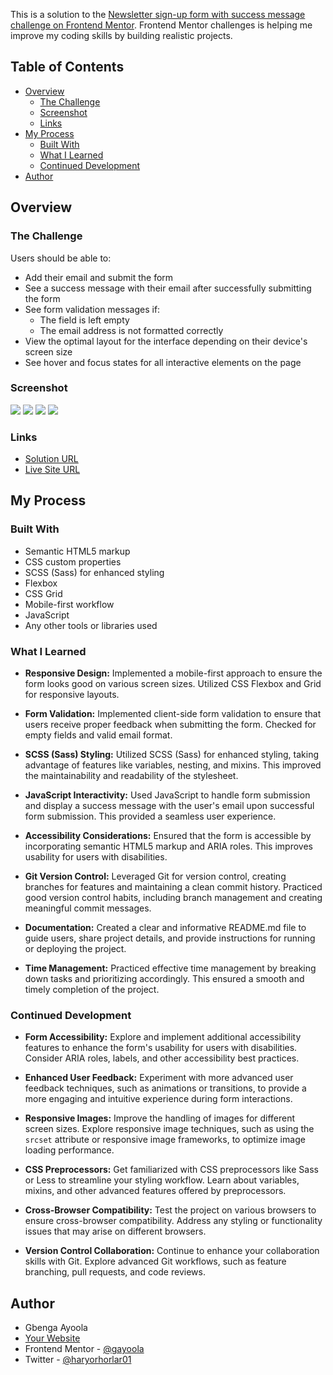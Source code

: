 This is a solution to the [Newsletter sign-up form with success message challenge on Frontend Mentor](https://www.frontendmentor.io/challenges/newsletter-signup-form-with-success-message-3FC1AZbNrv). Frontend Mentor challenges is helping me improve my coding skills by building realistic projects.

## Table of Contents

- [Overview](#overview)
  - [The Challenge](#the-challenge)
  - [Screenshot](#screenshot)
  - [Links](#links)
- [My Process](#my-process)
  - [Built With](#built-with)
  - [What I Learned](#what-i-learned)
  - [Continued Development](#continued-development)
- [Author](#author)


## Overview

### The Challenge

Users should be able to:

- Add their email and submit the form
- See a success message with their email after successfully submitting the form
- See form validation messages if:
  - The field is left empty
  - The email address is not formatted correctly
- View the optimal layout for the interface depending on their device's screen size
- See hover and focus states for all interactive elements on the page

### Screenshot

<img src="mobile-frontpage.png">
<img src="thankyou-desktop.png">
<img src="thankyou-mobile.png">
<img src="desktop-frontpage.png">

### Links

- [Solution URL](https://github.com/gayoola/newsletter-signup-form/tree/master)
- [Live Site URL](https://gayoola.github.io/newsletter-signup-form/)

## My Process

### Built With

- Semantic HTML5 markup
- CSS custom properties
- SCSS (Sass) for enhanced styling
- Flexbox
- CSS Grid
- Mobile-first workflow
- JavaScript
- Any other tools or libraries used

### What I Learned

- **Responsive Design:** Implemented a mobile-first approach to ensure the form looks good on various screen sizes. Utilized CSS Flexbox and Grid for responsive layouts.

- **Form Validation:** Implemented client-side form validation to ensure that users receive proper feedback when submitting the form. Checked for empty fields and valid email format.

- **SCSS (Sass) Styling:** Utilized SCSS (Sass) for enhanced styling, taking advantage of features like variables, nesting, and mixins. This improved the maintainability and readability of the stylesheet.

- **JavaScript Interactivity:** Used JavaScript to handle form submission and display a success message with the user's email upon successful form submission. This provided a seamless user experience.

- **Accessibility Considerations:** Ensured that the form is accessible by incorporating semantic HTML5 markup and ARIA roles. This improves usability for users with disabilities.

- **Git Version Control:** Leveraged Git for version control, creating branches for features and maintaining a clean commit history. Practiced good version control habits, including branch management and creating meaningful commit messages.

- **Documentation:** Created a clear and informative README.md file to guide users, share project details, and provide instructions for running or deploying the project.

- **Time Management:** Practiced effective time management by breaking down tasks and prioritizing accordingly. This ensured a smooth and timely completion of the project.


### Continued Development

- **Form Accessibility:** Explore and implement additional accessibility features to enhance the form's usability for users with disabilities. Consider ARIA roles, labels, and other accessibility best practices.

- **Enhanced User Feedback:** Experiment with more advanced user feedback techniques, such as animations or transitions, to provide a more engaging and intuitive experience during form interactions.

- **Responsive Images:** Improve the handling of images for different screen sizes. Explore responsive image techniques, such as using the `srcset` attribute or responsive image frameworks, to optimize image loading performance.

- **CSS Preprocessors:** Get familiarized with CSS preprocessors like Sass or Less to streamline your styling workflow. Learn about variables, mixins, and other advanced features offered by preprocessors.

- **Cross-Browser Compatibility:** Test the project on various browsers to ensure cross-browser compatibility. Address any styling or functionality issues that may arise on different browsers.

- **Version Control Collaboration:** Continue to enhance your collaboration skills with Git. Explore advanced Git workflows, such as feature branching, pull requests, and code reviews.


## Author

- Gbenga Ayoola
- [Your Website](https://gayoola.github.io/newsletter-signup-form/)
- Frontend Mentor - [@gayoola](https://www.frontendmentor.io/profile/gayoola)
- Twitter - [@haryorhorlar01](https://twitter.com/haryorhorlar01)


